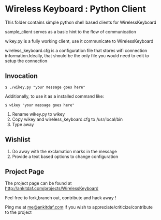 Wireless Keyboard : Python Client
=================================

This folder contains simple python shell based clients for WirelessKeyboard

sample_client serves as a basic hint to the flow of communication

wikey.py is a fully working client, use it communicate to WirelessKeyboard

wireless_keyboard.cfg is a configuration file that stores wifi connection information.Ideally, that should be the only file you would need to edit to setup the connection

Invocation
----------

```
$ ./wikey.py "your message goes here"
```

Additionally, to use it as a installed command like:

```
$ wikey "your message goes here" 
```

1. Rename wikey.py to wikey
2. Copy wikey and wireless_keyboard.cfg to /usr/local/bin
3. Type away

Wishlist
--------

1. Do away with the exclamation marks in the message
2. Provide a text based options to change configuration

Project Page
------------

The project page can be found at http://ankitdaf.com/projects/WirelessKeyboard

Feel free to fork,branch out, contribute and hack away !

Ping me at me@ankitdaf.com if you wish to appreciate/criticize/contribute to the project
